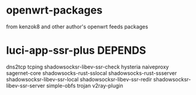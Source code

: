 # openwrt-packages
from kenzok8 and other author's openwrt feeds packages

# luci-app-ssr-plus DEPENDS
dns2tcp
tcping
shadowsocksr-libev-ssr-check
hysteria
naiveproxy
sagernet-core
shadowsocks-rust-sslocal
shadowsocks-rust-ssserver
shadowsocksr-libev-ssr-local
shadowsocksr-libev-ssr-redir
shadowsocksr-libev-ssr-server
simple-obfs
trojan
v2ray-plugin
